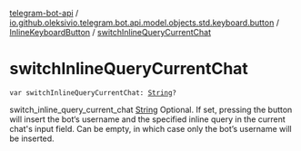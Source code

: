 [telegram-bot-api](../../index.md) / [io.github.oleksivio.telegram.bot.api.model.objects.std.keyboard.button](../index.md) / [InlineKeyboardButton](index.md) / [switchInlineQueryCurrentChat](./switch-inline-query-current-chat.md)

# switchInlineQueryCurrentChat

`var switchInlineQueryCurrentChat: `[`String`](https://kotlinlang.org/api/latest/jvm/stdlib/kotlin/-string/index.html)`?`

switch_inline_query_current_chat [String](https://kotlinlang.org/api/latest/jvm/stdlib/kotlin/-string/index.html) Optional. If set, pressing the button will insert the bot‘s username and
the specified inline query in the current chat's input field. Can be empty, in which case only the bot’s username
will be inserted.

